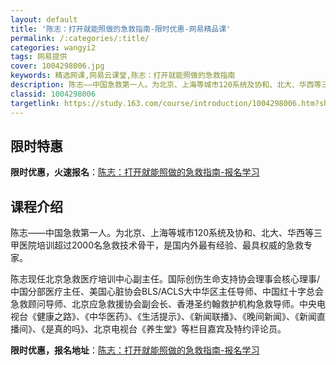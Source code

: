 ```yaml
---
layout: default
title: '陈志：打开就能照做的急救指南-限时优惠-网易精品课'
permalink: /:categories/:title/
categories: wangyi2
tags: 网易提供
cover: 1004298006.jpg
keywords: 精选网课,网易云课堂,陈志：打开就能照做的急救指南
description: 陈志——中国急救第一人。为北京、上海等城市120系统及协和、北大、华西等三甲医院培训超过2000名急救技术骨干，是国内外
classid: 1004298006
targetlink: https://study.163.com/course/introduction/1004298006.htm?share=1&shareId=1025206652&utm_campaign=share&utm_medium=iphoneShare&utm_source=&utm_u=1025206652
---
```


## 限时特惠

**限时优惠，火速报名**：[陈志：打开就能照做的急救指南-报名学习](https://study.163.com/course/introduction/1004298006.htm?share=1&shareId=1025206652&utm_campaign=share&utm_medium=iphoneShare&utm_source=&utm_u=1025206652)

## 课程介绍

陈志——中国急救第一人。为北京、上海等城市120系统及协和、北大、华西等三甲医院培训超过2000名急救技术骨干，是国内外最有经验、最具权威的急救专家。

陈志现任北京急救医疗培训中心副主任。国际创伤生命支持协会理事会核心理事/中国分部医疗主任、美国心脏协会BLS/ACLS大中华区主任导师、中国红十字总会急救顾问导师、北京应急救援协会副会长、香港圣约翰救护机构急救导师。中央电视台《健康之路》、《中华医药》、《生活提示》、《新闻联播》、《晚间新闻》、《新闻直播间》、《是真的吗》、北京电视台《养生堂》等栏目嘉宾及特约评论员。

**限时优惠，报名地址**：[陈志：打开就能照做的急救指南-报名学习](https://study.163.com/course/introduction/1004298006.htm?share=1&shareId=1025206652&utm_campaign=share&utm_medium=iphoneShare&utm_source=&utm_u=1025206652)

